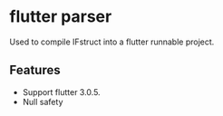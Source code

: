 # flutter parser

Used to compile IFstruct into a flutter runnable project.

## Features

* Support flutter 3.0.5.
* Null safety
